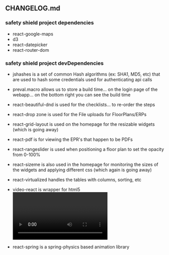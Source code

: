 ## CHANGELOG.md
### safety shield project dependencies
- react-google-maps
- d3
- react-datepicker
- react-router-dom

### safety shield project devDependencies
- jshashes is a set of common Hash algorithms (ex: SHA1, MD5, etc) that are used to hash some credentials used for authenticating api calls

- preval.macro allows us to store a build time... on the login page of the webapp... on the bottom right you can see the build time

- react-beautiful-dnd is used for the checklists... to re-order the steps

- react-drop zone is used for the File uploads for FloorPlans/ERPs

- react-grid-layout is used on the homepage for the resizable widgets (which is going away)

- react-pdf is for viewing the EPR's that happen to be PDFs

- react-rangeslider is used when positioning a floor plan to set the opacity from 0-100%

- react-sizeme is also used in the homepage for monitoring the sizes of the widgets and applying different css (which again is going away)

- react-virtualized handles the tables with columns, sorting, etc

- video-react is wrapper for html5 <video /> wrapper

- react-spring is a spring-physics based animation library




